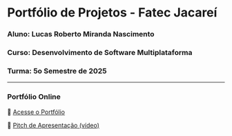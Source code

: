 # Portfólio de Projetos - Fatec Jacareí
### Aluno: Lucas Roberto Miranda Nascimento
### Curso: Desenvolvimento de Software Multiplataforma
### Turma: 5o Semestre de 2025
 
---

### Portfólio Online  
🔗 [Acesse o Portfólio]((https://fatec-jacarei-dsm-portfolio.github.io/ra2581392313023/))

🎤 [Pitch de Apresentação (vídeo)](https://youtu.be/biN-TOrVey4)
